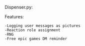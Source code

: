 Dispenser.py:

Features:
```
-Logging user messages as pictures
-Reaction role assignment
-RNG
-Free epic games DM reminder
```
